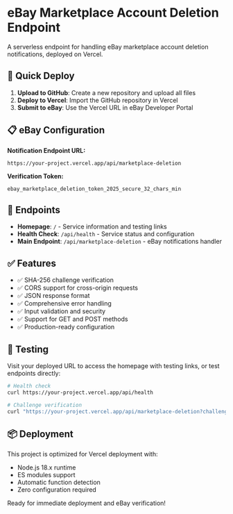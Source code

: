 # eBay Marketplace Account Deletion Endpoint

A serverless endpoint for handling eBay marketplace account deletion notifications, deployed on Vercel.

## 🚀 Quick Deploy

1. **Upload to GitHub**: Create a new repository and upload all files
2. **Deploy to Vercel**: Import the GitHub repository in Vercel
3. **Submit to eBay**: Use the Vercel URL in eBay Developer Portal

## 📋 eBay Configuration

**Notification Endpoint URL:**
```
https://your-project.vercel.app/api/marketplace-deletion
```

**Verification Token:**
```
ebay_marketplace_deletion_token_2025_secure_32_chars_min
```

## 🔗 Endpoints

- **Homepage**: `/` - Service information and testing links
- **Health Check**: `/api/health` - Service status and configuration
- **Main Endpoint**: `/api/marketplace-deletion` - eBay notifications handler

## ✅ Features

- ✅ SHA-256 challenge verification
- ✅ CORS support for cross-origin requests
- ✅ JSON response format
- ✅ Comprehensive error handling
- ✅ Input validation and security
- ✅ Support for GET and POST methods
- ✅ Production-ready configuration

## 🧪 Testing

Visit your deployed URL to access the homepage with testing links, or test endpoints directly:

```bash
# Health check
curl https://your-project.vercel.app/api/health

# Challenge verification
curl "https://your-project.vercel.app/api/marketplace-deletion?challenge_code=test123"
```

## 📦 Deployment

This project is optimized for Vercel deployment with:
- Node.js 18.x runtime
- ES modules support
- Automatic function detection
- Zero configuration required

Ready for immediate deployment and eBay verification!

